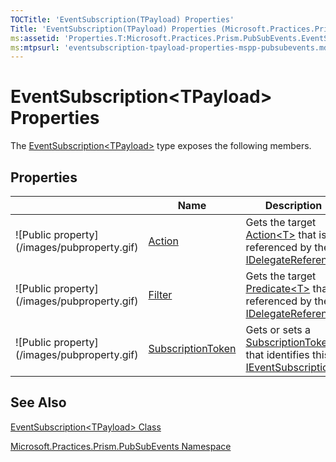 ```yaml
---
TOCTitle: 'EventSubscription(TPayload) Properties'
Title: 'EventSubscription(TPayload) Properties (Microsoft.Practices.Prism.PubSubEvents)'
ms:assetid: 'Properties.T:Microsoft.Practices.Prism.PubSubEvents.EventSubscription\`1'
ms:mtpsurl: 'eventsubscription-tpayload-properties-mspp-pubsubevents.md'
---
```


# EventSubscription&lt;TPayload&gt; Properties

The [EventSubscription&lt;TPayload&gt;](/patterns-practices/reference/mspp-mvvm-namespace.eventsubscription) type exposes the following members.

## Properties
<table>
<colgroup>
<col width="33%" />
<col width="33%" />
<col width="33%" />
</colgroup>
<thead>
<tr class="header">
<th> </th>
<th>Name</th>
<th>Description</th>
</tr>
</thead>
<tbody>
<tr class="odd">
<td>![Public property](/images/pubproperty.gif)</td>
<td><a href="/patterns-practices/reference/mspp-mvvm-namespace.eventsubscription%601.action">Action</a></td>
<td><div class="summary">
Gets the target <a href="http://msdn.microsoft.com/en-us/library/018hxwa8">Action&lt;T&gt</a> that is referenced by the <a href="/patterns-practices/reference/mspp-mvvm-namespace.idelegatereference">IDelegateReference</a>.
</div></td>
</tr>
<tr class="even">
<td>![Public property](/images/pubproperty.gif)</td>
<td><a href="/patterns-practices/reference/mspp-mvvm-namespace.eventsubscription%601.filter">Filter</a></td>
<td><div class="summary">
Gets the target <a href="http://msdn.microsoft.com/en-us/library/bfcke1bz">Predicate&lt;T&gt;</a> that is referenced by the <a href="/patterns-practices/reference/mspp-mvvm-namespace.idelegatereference">IDelegateReference</a>.
</div></td>
</tr>
<tr class="odd">
<td>![Public property](/images/pubproperty.gif)</td>
<td><a href="/patterns-practices/reference/mspp-mvvm-namespace.eventsubscription%601.subscriptiontoken">SubscriptionToken</a></td>
<td><div class="summary">
Gets or sets a <a href="/patterns-practices/reference/mspp-mvvm-namespace.eventsubscription%601.subscriptiontoken">SubscriptionToken</a> that identifies this <a href="/patterns-practices/reference/mspp-mvvm-namespace.ieventsubscription">IEventSubscription</a>.
</div></td>
</tr>
</tbody>
</table>

## See Also

[EventSubscription&lt;TPayload&gt; Class](/patterns-practices/reference/mspp-mvvm-namespace.eventsubscription%601)

[Microsoft.Practices.Prism.PubSubEvents Namespace](/patterns-practices/reference/mspp-mvvm-namespace)
